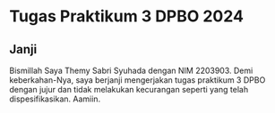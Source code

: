 # Tugas Praktikum 3 DPBO 2024

## Janji

Bismillah
Saya Themy Sabri Syuhada dengan NIM 2203903. Demi keberkahan-Nya, saya berjanji mengerjakan tugas praktikum 3 DPBO dengan jujur dan tidak melakukan kecurangan seperti yang telah dispesifikasikan.
Aamiin.
